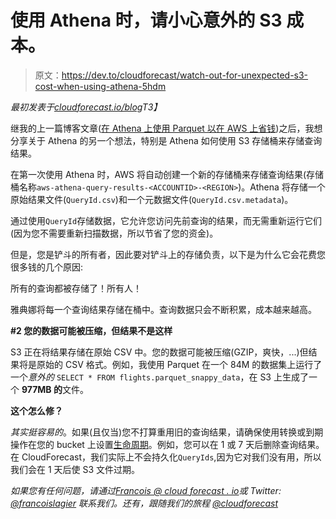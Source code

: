 # 使用 Athena 时，请小心意外的 S3 成本。

> 原文：<https://dev.to/cloudforecast/watch-out-for-unexpected-s3-cost-when-using-athena-5hdm>

*最初发表于[cloudforecast.io/blog](https://cloudforecast.io/blog/unexpected-s3-cost-when-using-athena/)T3】*

继我的上一篇博客文章([在 Athena 上使用 Parquet 以在 AWS 上省钱](https://cloudforecast.io/blog/using-parquet-on-athena-to-save-money-on-aws/))之后，我想分享关于 Athena 的另一个想法，特别是 Athena 如何使用 S3 存储桶来存储查询结果。

在第一次使用 Athena 时，AWS 将自动创建一个新的存储桶来存储查询结果(存储桶名称`aws-athena-query-results-<ACCOUNTID>-<REGION>`)。Athena 将存储一个原始结果文件(`QueryId.csv`)和一个元数据文件(`QueryId.csv.metadata`)。

通过使用`QueryId`存储数据，它允许您访问先前查询的结果，而无需重新运行它们(因为您不需要重新扫描数据，所以节省了您的资金)。

但是，您是铲斗的所有者，因此要对铲斗上的存储负责，以下是为什么它会花费您很多钱的几个原因:

所有的查询都被存储了！所有人！

雅典娜将每一个查询结果存储在桶中。查询数据只会不断积累，成本越来越高。

**#2 您的数据可能被压缩，但结果不是这样**

S3 正在将结果存储在原始 CSV 中。您的数据可能被压缩(GZIP，爽快，...)但结果将是原始的 CSV 格式。例如，我使用 Parquet 在一个 84M 的数据集上运行了一个*意外的* `SELECT * FROM flights.parquet_snappy_data`，在 S3 上生成了一个 **977MB 的**文件。

**这个怎么修？**

*其实挺容易的*。如果(且仅当)您不打算重用旧的查询结果，请确保使用转换或到期操作在您的 bucket 上设置[生命周期](https://docs.aws.amazon.com/AmazonS3/latest/dev/object-lifecycle-mgmt.html)。例如，您可以在 1 或 7 天后删除查询结果。在 CloudForecast，我们实际上不会持久化`QueryIds`,因为它对我们没有用，所以我们会在 1 天后使 S3 文件过期。

*如果您有任何问题，请通过[Francois @ cloud forecast . io](//mailto:francois@cloudforecast.io)或 Twitter: [@francoislagier](https://twitter.com/francoislagier) 联系我们。还有，跟随我们的旅程 [@cloudforecast](https://twitter.com/cloudforecast)*